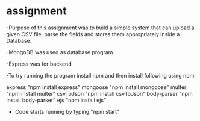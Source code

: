 # assignment

-Purpose of this assignment was to build a simple system that can upload a given CSV file, parse the fields and stores them appropriately inside a Database.

-MongoDB was used as database program.

-Express was for backend

-To try running the program install npm and then install following using npm

  express                      "npm install express"
  mongoose                     "npm install mongoose"
  multer                       "npm install multer"
  csvToJson                    "npm install csvToJson"
  body-parser                  "npm install body-parser"
  ejs                          "npm install ejs"
  
  
- Code starts running by typing "npm start"
